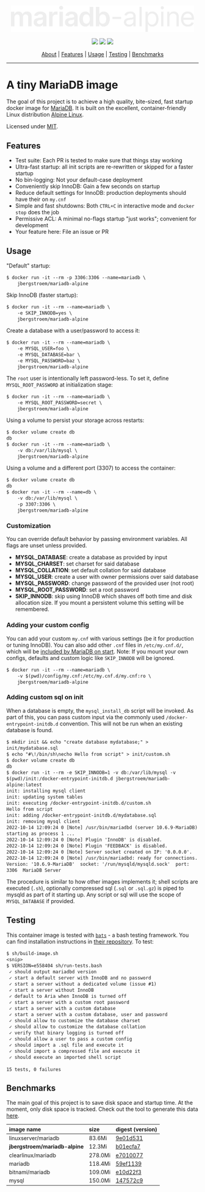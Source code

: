 <p align="center">
  <br>
  <picture>
    <source media="(prefers-color-scheme: light)" srcset="https://raw.githubusercontent.com/jbergstroem/mariadb-alpine/main/mariadb-alpine.svg">
    <img width="480" alt="mariadb-alpine" src="https://raw.githubusercontent.com/jbergstroem/mariadb-alpine/main/mariadb-alpine-light.svg">
  </picture>
</p>
<p align="center">
  <img src="https://img.shields.io/docker/v/jbergstroem/mariadb-alpine?style=flat&color=999&sort=semver">
  <img src="https://img.shields.io/docker/image-size/jbergstroem/mariadb-alpine?style=flat&color=999&sort=semver">
  <img src="https://img.shields.io/docker/pulls/jbergstroem/mariadb-alpine?style=flat&color=999&sort=semver">
</p>
<p align="center">
  <a href="#a-tiny-mariadb-image">About</a> |
  <a href="#features">Features</a> |
  <a href="#usage">Usage</a> |
  <a href="#testing">Testing</a> |
  <a href="#benchmarks">Benchmarks</a>
</p>

---

# A tiny MariaDB image

The goal of this project is to achieve a high quality, bite-sized, fast startup docker image for [MariaDB][1].
It is built on the excellent, container-friendly Linux distribution [Alpine Linux][2].

Licensed under [MIT][7].

## Features

- Test suite: Each PR is tested to make sure that things stay working
- Ultra-fast startup: all init scripts are re-rewritten or skipped for a faster startup
- No bin-logging: Not your default-case deployment
- Conveniently skip InnoDB: Gain a few seconds on startup
- Reduce default settings for InnoDB: production deployments should have their on `my.cnf`
- Simple and fast shutdowns: Both `CTRL+C` in interactive mode and `docker stop` does the job
- Permissive ACL: A minimal no-flags startup "just works"; convenient for development
- Your feature here: File an issue or PR

## Usage

"Default" startup:

```console
$ docker run -it --rm -p 3306:3306 --name=mariadb \
    jbergstroem/mariadb-alpine
```

Skip InnoDB (faster startup):

```console
$ docker run -it --rm --name=mariadb \
    -e SKIP_INNODB=yes \
    jbergstroem/mariadb-alpine
```

Create a database with a user/password to access it:

```console
$ docker run -it --rm --name=mariadb \
    -e MYSQL_USER=foo \
    -e MYSQL_DATABASE=bar \
    -e MYSQL_PASSWORD=baz \
    jbergstroem/mariadb-alpine
```

The `root` user is intentionally left password-less. To set it, define `MYSQL_ROOT_PASSWORD` at initialization stage:

```console
$ docker run -it --rm --name=mariadb \
    -e MYSQL_ROOT_PASSWORD=secret \
    jbergstroem/mariadb-alpine
```

Using a volume to persist your storage across restarts:

```console
$ docker volume create db
db
$ docker run -it --rm --name=mariadb \
    -v db:/var/lib/mysql \
    jbergstroem/mariadb-alpine
```

Using a volume and a different port (3307) to access the container:

```console
$ docker volume create db
db
$ docker run -it --rm --name=db \
    -v db:/var/lib/mysql \
    -p 3307:3306 \
    jbergstroem/mariadb-alpine
```

### Customization

You can override default behavior by passing environment variables. All flags
are unset unless provided.

- **MYSQL_DATABASE**: create a database as provided by input
- **MYSQL_CHARSET**: set charset for said database
- **MYSQL_COLLATION**: set default collation for said database
- **MYSQL_USER**: create a user with owner permissions over said database
- **MYSQL_PASSWORD**: change password of the provided user (not root)
- **MYSQL_ROOT_PASSWORD**: set a root password
- **SKIP_INNODB**: skip using InnoDB which shaves off both time and
  disk allocation size. If you mount a persistent volume
  this setting will be remembered.

### Adding your custom config

You can add your custom `my.cnf` with various settings (be it for production or tuning InnoDB).
You can also add other `.cnf` files in `/etc/my.cnf.d/`, which will be [included by MariaDB on start][5].
Note: If you mount your own configs, defaults and custom logic like `SKIP_INNODB` will be ignored.

```console
$ docker run -it --rm --name=mariadb \
    -v $(pwd)/config/my.cnf:/etc/my.cnf.d/my.cnf:ro \
    jbergstroem/mariadb-alpine
```

### Adding custom sql on init

When a database is empty, the `mysql_install_db` script will be invoked. As part of this, you can pass custom input via the commonly used `/docker-entrypoint-initdb.d` convention. This will not be run when an existing database is found.

```console
$ mkdir init && echo "create database mydatabase;" > init/mydatabase.sql
$ echo "#\!/bin/sh\necho Hello from script" > init/custom.sh
$ docker volume create db
db
$ docker run -it --rm -e SKIP_INNODB=1 -v db:/var/lib/mysql -v $(pwd)/init:/docker-entrypoint-initdb.d jbergstroem/mariadb-alpine:latest
init: installing mysql client
init: updating system tables
init: executing /docker-entrypoint-initdb.d/custom.sh
Hello from script
init: adding /docker-entrypoint-initdb.d/mydatabase.sql
init: removing mysql client
2022-10-14 12:09:24 0 [Note] /usr/bin/mariadbd (server 10.6.9-MariaDB) starting as process 1 ...
2022-10-14 12:09:24 0 [Note] Plugin 'InnoDB' is disabled.
2022-10-14 12:09:24 0 [Note] Plugin 'FEEDBACK' is disabled.
2022-10-14 12:09:24 0 [Note] Server socket created on IP: '0.0.0.0'.
2022-10-14 12:09:24 0 [Note] /usr/bin/mariadbd: ready for connections.
Version: '10.6.9-MariaDB'  socket: '/run/mysqld/mysqld.sock'  port: 3306  MariaDB Server
```

The procedure is similar to how other images implements it; shell scripts are executed (`.sh`), optionally compressed sql (`.sql` or `.sql.gz`) is piped to mysqld as part of it starting up. Any script or sql will use the scope of `MYSQL_DATABASE` if provided.

## Testing

This container image is tested with [`bats`][3] - a bash testing framework. You can find installation
instructions in [their repository][4]. To test:

```console
$ sh/build-image.sh
<snip>
$ VERSION=e558404 sh/run-tests.bash
 ✓ should output mariadbd version
 ✓ start a default server with InnoDB and no password
 ✓ start a server without a dedicated volume (issue #1)
 ✓ start a server without InnoDB
 ✓ default to Aria when InnoDB is turned off
 ✓ start a server with a custom root password
 ✓ start a server with a custom database
 ✓ start a server with a custom database, user and password
 ✓ should allow to customize the database charset
 ✓ should allow to customize the database collation
 ✓ verify that binary logging is turned off
 ✓ should allow a user to pass a custom config
 ✓ should import a .sql file and execute it
 ✓ should import a compressed file and execute it
 ✓ should execute an imported shell script

15 tests, 0 failures
```

## Benchmarks

The main goal of this project is to save disk space and startup time. At the moment, only disk space is tracked.
Check out the tool to generate this data [here][6].

| image name                     | size    | digest (version)                                                                                                                                                           |
| :----------------------------- | :------ | :------------------------------------------------------------------------------------------------------------------------------------------------------------------------- |
| linuxserver/mariadb            | 83.6Mi  | [9e01d531](https://hub.docker.com/layers/linuxserver/mariadb/latest/images/sha256:9e01d531a25d272309f6eb80da1b13cce5f80c17cc5c834cebc16a926dc12b88?context=explore)        |
| **jbergstroem/mariadb-alpine** | 12.3Mi  | [b01ecfa7](https://hub.docker.com/layers/jbergstroem/mariadb-alpine/latest/images/sha256:b01ecfa73d8ec2374541065c37dc429f7ab3a5fb208196e7691c698c6a9d9037?context=explore) |
| clearlinux/mariadb             | 278.0Mi | [e7010077](https://hub.docker.com/layers/clearlinux/mariadb/latest/images/sha256:e7010077b93ec174b08d23bed943a746997f2a38263510361c7c94e9e0893462?context=explore)         |
| mariadb                        | 118.4Mi | [59ef1139](https://hub.docker.com/layers/library/mariadb/latest/images/sha256:59ef1139afa1ec26f98e316a8dbef657daf9f64f84e9378b190d1d7557ad2feb?context=explore)            |
| bitnami/mariadb                | 109.0Mi | [e10d22f3](https://hub.docker.com/layers/bitnami/mariadb/latest/images/sha256:e10d22f3f3348335a21da21bea92c6471be708c34e9ab244d1444740b06e2f5a?context=explore)            |
| mysql                          | 150.0Mi | [147572c9](https://hub.docker.com/layers/library/mysql/latest/images/sha256:147572c972192417add6f1cf65ea33edfd44086e461a3381601b53e1662f5d15?context=explore)              |

[1]: https://mariadb.org
[2]: https://alpinelinux.org
[3]: https://github.com/bats-core/bats-core
[4]: https://github.com/bats-core/bats-core#installation
[5]: https://git.alpinelinux.org/aports/tree/main/mariadb/APKBUILD#n327
[6]: ./sh/generate-benchmark.sh
[7]: ./LICENSE
